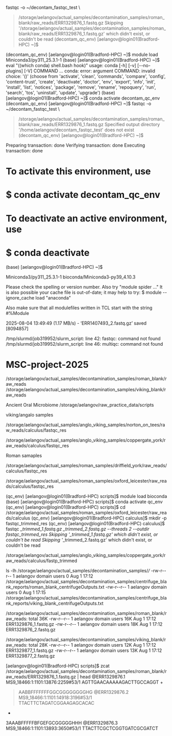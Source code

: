 fastqc -o ~/decontam_fastqc_test \
> /storage/aelangov/actual_samples/decontamination_samples/roman_blank/raw_reads/ERR1329876_1.fastq.gz
Skipping '/storage/aelangov/actual_samples/decontamination_samples/roman_blank/raw_reads/ERR1329876_1.fastq.gz' which didn't exist, or couldn't be read
(decontam_qc_env) [aelangov@login01(Bradford-HPC) ~]$







(decontam_qc_env) [aelangov@login01(Bradford-HPC) ~]$ module load Miniconda3/py311_25.3.1-1
(base) [aelangov@login01(Bradford-HPC) ~]$ eval "$($(which conda) shell.bash hook)"
usage: conda [-h] [-v] [--no-plugins] [-V] COMMAND ...
conda: error: argument COMMAND: invalid choice: '()' (choose from 'activate', 'clean', 'commands', 'compare', 'config', 'content-trust', 'create', 'deactivate', 'doctor', 'env', 'export', 'info', 'init', 'install', 'list', 'notices', 'package', 'remove', 'rename', 'repoquery', 'run', 'search', 'tos', 'uninstall', 'update', 'upgrade')
(base) [aelangov@login01(Bradford-HPC) ~]$ conda activate decontam_qc_env
(decontam_qc_env) [aelangov@login01(Bradford-HPC) ~]$ fastqc -o ~/decontam_fastqc_test \
> /storage/aelangov/actual_samples/decontamination_samples/roman_blank/raw_reads/ERR1329876_1.fastq.gz
Specified output directory '/home/aelangov/decontam_fastqc_test' does not exist
(decontam_qc_env) [aelangov@login01(Bradford-HPC) ~]$









Preparing transaction: done
Verifying transaction: done
Executing transaction: done
#
# To activate this environment, use
#
#     $ conda activate decontam_qc_env
#
# To deactivate an active environment, use
#
#     $ conda deactivate

(base) [aelangov@login01(Bradford-HPC) ~]$

 
 
 
 Miniconda3/py311_25.3.1-1    bioconda/Miniconda3-py39_4.10.3


Please check the spelling or version number. Also try "module spider ..."
It is also possible your cache file is out-of-date; it may help to try:
  $ module --ignore_cache load "anaconda"

Also make sure that all modulefiles written in TCL start with the string #%Module



2025-08-04 13:49:49 (1.17 MB/s) - ‘ERR1407493_2.fastq.gz’ saved [8094857]

/tmp/slurmd/job319952/slurm_script: line 42: fastqc: command not found
/tmp/slurmd/job319952/slurm_script: line 46: multiqc: command not found

# MSC-project-2025
/storage/aelangov/actual_samples/decontamination_samples/roman_blank/raw_reads
/storage/aelangov/actual_samples/decontamination_samples/viking_blank/raw_reads

Ancient Oral Microbiome
/storage/aelangov/raw_practice_data/scripts

viking/angalo samples

/storage/aelangov/actual_samples/anglo_viking_samples/norton_on_tees/raw_reads/calculus/fastqc_res

/storage/aelangov/actual_samples/anglo_viking_samples/coppergate_york/raw_reads/calculus/fastqc_res

Roman samaples

/storage/aelangov/actual_samples/roman_samples/driffield_york/raw_reads/calculus/fastqc_res


/storage/aelangov/actual_samples/roman_samples/oxford_leicester/raw_reads/calculus/fastqc_res


(qc_env) [aelangov@login01(Bradford-HPC) scripts]$ module load bioconda
(base) [aelangov@login01(Bradford-HPC) scripts]$ conda activate qc_env
(qc_env) [aelangov@login01(Bradford-HPC) scripts]$ cd /storage/aelangov/actual_samples/roman_samples/oxford_leicester/raw_reads/calculus
(qc_env) [aelangov@login01(Bradford-HPC) calculus]$ mkdir -p fastqc_trimmed_res
(qc_env) [aelangov@login01(Bradford-HPC) calculus]$ fastqc *_trimmed_1.fastq.gz *_trimmed_2.fastq.gz --threads 2 --outdir fastqc_trimmed_res
Skipping '*_trimmed_1.fastq.gz' which didn't exist, or couldn't be read
Skipping '*_trimmed_2.fastq.gz' which didn't exist, or couldn't be read

/storage/aelangov/actual_samples/anglo_viking_samples/coppergate_york/raw_reads/calculus/fastp_trimmed


 ls -lh /storage/aelangov/actual_samples/decontamination_samples/*/*
-rw-r--r-- 1 aelangov domain users    0 Aug  1 17:12 /storage/aelangov/actual_samples/decontamination_samples/centrifuge_blank_reports/roman_blank_centrifugeOutputs.txt
-rw-r--r-- 1 aelangov domain users    0 Aug  1 17:15 /storage/aelangov/actual_samples/decontamination_samples/centrifuge_blank_reports/viking_blank_centrifugeOutputs.txt

/storage/aelangov/actual_samples/decontamination_samples/roman_blank/raw_reads:
total 36K
-rw-r--r-- 1 aelangov domain users 16K Aug  1 17:12 ERR1329876_1.fastq.gz
-rw-r--r-- 1 aelangov domain users 18K Aug  1 17:12 ERR1329876_2.fastq.gz

/storage/aelangov/actual_samples/decontamination_samples/viking_blank/raw_reads:
total 28K
-rw-r--r-- 1 aelangov domain users 12K Aug  1 17:12 ERR1329877_1.fastq.gz
-rw-r--r-- 1 aelangov domain users 13K Aug  1 17:12 ERR1329877_2.fastq.gz





[aelangov@login01(Bradford-HPC) scripts]$ zcat /storage/aelangov/actual_samples/decontamination_samples/roman_blank/raw_reads/ERR1329876_1.fastq.gz | head
@ERR1329876.1 MS9_18466:1:1101:13876:2259#53/1
AGTTGAACAAAAAGACTTGCCAGGT
+
>AABBFFFFFFFGGCGGGGGGGGHG
@ERR1329876.2 MS9_18466:1:1101:14918:3196#53/1
TTACTTCTAGATCGGAAGAGCACAC
+
3AAABFFFFFBFGEFGCGGGGGHHH
@ERR1329876.3 MS9_18466:1:1101:13893:3650#53/1
TTACTTCGCTCGGTGATCGCGATCT
